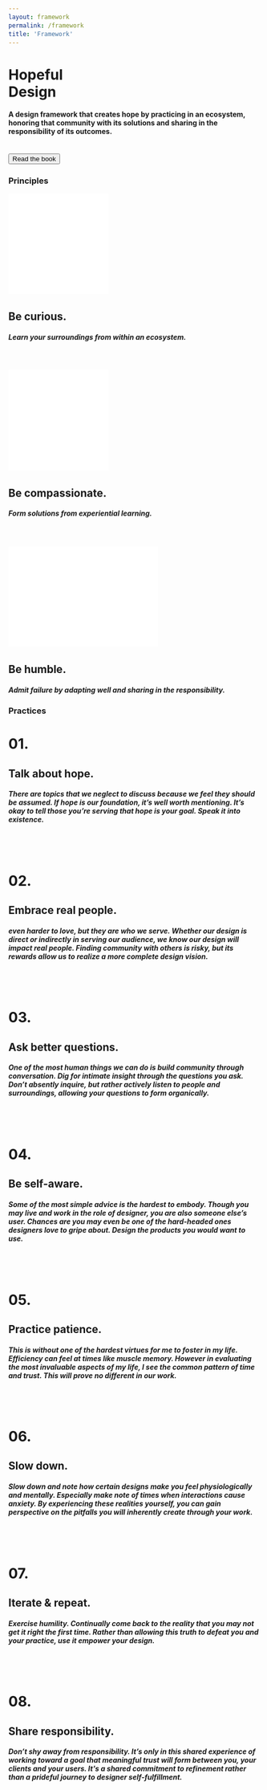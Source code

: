 ```yaml
---
layout: framework
permalink: /framework
title: 'Framework'
---
```


<!-- Definition -->
<div class="definition">
<div class="definition-copy">	
	<h1>Hopeful<br/> Design</h1>
	<h4>A design framework that creates hope by practicing in an ecosystem, honoring that community with its solutions and sharing in the responsibility of its outcomes.</h4>
	<br/>
	<a href="/"><button>Read the book</button></a>
</div>
</div>	

<!-- Principles -->
<!-- 01. -->
<div class="principles">	
<div class="row">
  <div class="column-third col-third-1">
	<h3>Principles</h3>
  </div>
  <div class="column-third col-third-2">
	<img src="/images/1.svg" class="glyph-1">
  </div>
  <div class="column-third col-third-3">
  <div class="principles-copy">	
  	<h2>Be curious.</h2>
  	<h5>Learn your surroundings from within an ecosystem.</h5>
  </div>	
  </div>  
</div>
<br/><br/>
<!-- 02. -->
<div class="row">
  <div class="column-half col-half-1">
	<img src="/images/2.svg" class="glyph-2">
  </div>
  <div class="column-half col-half-2">
  <div class="principles-copy">	
  	<h2>Be compassionate.</h2>
  	<h5>Form solutions from experiential learning.</h5>
  </div>	
  </div>
</div>
<br/><br/>
<!-- 03. -->
<div class="row">
  <div class="column-half col-half-1">
	<img src="/images/3.svg" class="glyph-3">
  </div>
  <div class="column-half col-half-2">
  <div class="principles-copy">
  	<h2>Be humble.</h2>
  	<h5>Admit failure by adapting well and sharing in the responsibility.</h5>
  </div>	
  </div>
</div>
</div>

<!-- Practices -->
<!-- 01. -->

<div class="practices">
<div class="row">
  <div class="column-third col-third-1">
	<h3>Practices</h3>
  </div>
  <div class="column-third col-third-2">
	<h1>01.</h1>
  </div>
  <div class="column-third col-third-3">
  <div class="practices-copy">
  	<h2>Talk about hope.</h2>
  	<h5>There are topics that we neglect to discuss because we feel they should be assumed. If hope is our foundation, it’s well worth mentioning. It’s okay to tell those you’re serving that hope is your goal. Speak it into existence.</h5>
  </div>
  </div>
</div>
<br/><br/>
<!-- 02. -->
<div class="row">
  <div class="column-half col-half-1">
	<h1>02.</h1>
  </div>
  <div class="column-half col-half-2">
  <div class="practices-copy">	
  	<h2>Embrace real people.</h2>
  	<h5>even harder to love, but they are who we serve. Whether our design is direct or indirectly in serving our audience, we know our design will impact real people. Finding community with others is risky, but its rewards allow us to realize a more complete design vision.</h5>
  </div>	
  </div>
</div>
<br/><br/>
<!-- 03. -->
<div class="row">
  <div class="column-half col-half-1">
	<h1>03.</h1>
  </div>
  <div class="column-half col-half-2">
  <div class="practices-copy">	
  	<h2>Ask better questions.</h2>
  	<h5>One of the most human things we can do is build community through conversation. Dig for intimate insight through the questions you ask. Don’t absently inquire, but rather actively listen to people and surroundings, allowing your questions to form organically.</h5>
  </div>	
  </div>
</div>
<br/><br/>
<!-- 04. -->
<div class="row">
  <div class="column-half col-half-1">
	<h1>04.</h1>
  </div>
  <div class="column-half col-half-2">
  <div class="practices-copy">	
  	<h2>Be self-aware.</h2>
  	<h5>Some of the most simple advice is the hardest to embody. Though you may live and work in the role of designer, you are also someone else’s user. Chances are you may even be one of the hard-headed ones designers love to gripe about. Design the products you would want to use.</h5>
  </div>	
  </div>
</div>
<br/><br/>
<!-- 05. -->
<div class="row">
  <div class="column-half col-half-1">
	<h1>05.</h1>
  </div>
  <div class="column-half col-half-2">
  <div class="practices-copy">
  	<h2>Practice patience.</h2>
  	<h5>This is without one of the hardest virtues for me to foster in my life. Efficiency can feel at times like muscle memory. However in evaluating the most invaluable aspects of my life, I see the common pattern of time and trust. This will prove no different in our work.</h5>
  </div>	
  </div>
</div>
<br/><br/>
<!-- 06. -->
<div class="row">
  <div class="column-half col-half-1">
	<h1>06.</h1>
  </div>
  <div class="column-half col-half-2">
  <div class="practices-copy">	
  	<h2>Slow down.</h2>
  	<h5>Slow down and note how certain designs make you feel physiologically and mentally. Especially make note of times when interactions cause anxiety. By experiencing these realities yourself, you can gain perspective on the pitfalls you will inherently create through your work.</h5>
  </div>	
  </div>
</div>
<br/><br/>
<!-- 07. -->
<div class="row">
  <div class="column-half col-half-1">
	<h1>07.</h1>
  </div>
  <div class="column-half col-half-2">
  <div class="practices-copy">	
  	<h2>Iterate &amp; repeat.</h2>
  	<h5>Exercise humility. Continually come back to the reality that you may not get it right the first time. Rather than allowing this truth to defeat you and your practice, use it empower your design.</h5>
  </div>	
  </div>
</div>
<br/><br/>
<!-- 08. -->
<div class="row">
  <div class="column-half col-half-1">
	<h1>08.</h1>
  </div>
  <div class="column-half col-half-2">
  <div class="practices-copy">	
  	<h2>Share responsibility.</h2>
  	<h5>Don’t shy away from responsibility. It’s only in this shared experience of working toward a goal that meaningful trust will form between you, your clients and your users. It's a shared commitment to refinement rather than a prideful journey to designer self-fulfillment.</h5>
  </div>	
  </div>
</div>
</div>

